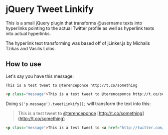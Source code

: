 # jQuery Tweet Linkify

This is a small jQuery plugin that transforms @username texts into hyperlinks pointing to the actual Twitter profile as well as hyperlink texts into actual hyperlinks.

The hyperlink text transforming was based off of jLinker.js by Michalis Tzikas and Vasilis Lolos.

## How to use

Let's say you have this message:

`This is a test tweet to @terenceponce http://t.co/something`

```html
<p class="message">This is a test tweet to @terenceponce http://t.co/something</p>
```

Doing `$('p.message').tweetLinkify();` will transform the text into this:

> This is a test tweet to [@terenceponce](http://twitter.com/terenceponce) [http://t.co/something](http://t.co/something)

```html
<p class="message">This is a test tweet to <a href="http://twitter.com/terenceponce">@terenceponce</a> <a href="http://t.co/something">http://t.co/something</a></p>
```